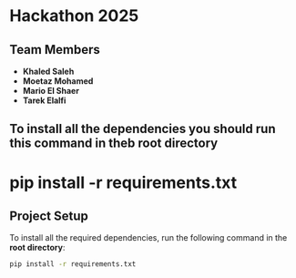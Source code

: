 # Hackathon 2025

## Team Members
- **Khaled Saleh**  
- **Moetaz Mohamed**  
- **Mario El Shaer**  
- **Tarek Elalfi**  


## To install all the dependencies you should run this command in theb root directory
pip install -r requirements.txt
=======
## Project Setup

To install all the required dependencies, run the following command in the **root directory**:

```bash
pip install -r requirements.txt
```
